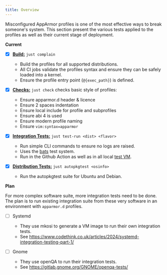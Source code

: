 ```yaml
---
title: Overview
---
```


Misconfigured AppArmor profiles is one of the most effective ways to break someone's system. This section present the various tests applied to the profiles as well as their current stage of deployment.

**Current**

- [x] **[Build:](https://gitlab.com/roddhjav/apparmor.d/-/pipelines)** `just complain`
    - Build the profiles for all supported distributions.
    - All CI jobs validate the profiles syntax and ensure they can be safely loaded into a kernel.
    - Ensure the profile entry point (`@{exec_path}`) is defined.

- [x] **[Checks:](https://github.com/roddhjav/apparmor.d/blob/main/tests/check.sh)** `just check` checks basic style of profiles:
    - Ensure apparmor.d header & licence
    - Ensure 2 spaces indentation
    - Ensure local include for profile and subprofiles
    - Ensure abi 4 is used
    - Ensure modern profile naming
    - Ensure `vim:syntax=apparmor`

- [x] **[Integration Tests:](integration.md)** `just test-run <dist> <flavor>`
    - Run simple CLI commands to ensure no logs are raised.
    - Uses the [bats](https://github.com/bats-core/bats-core) test system.
    - Run in the Github Action as well as in all local [test VM](vm.md).

- [x] **[Distribution Tests:](autopkgtest.md)** `just autopkgtest <osinfo>`
    - Run the autopkgtest suite for Ubuntu and Debian.

**Plan**

For more complex software suite, more integration tests need to be done. The plan is to run existing integration suite from these very software in an environment with `apparmor.d` profiles.

- [ ] Systemd
    - They use mkosi to generate a VM image to run their own integration tests. 
    - See https://www.codethink.co.uk/articles/2024/systemd-integration-testing-part-1/

- [ ] Gnome
    - They use openQA to run their integration tests. 
    - See https://gitlab.gnome.org/GNOME/openqa-tests/
